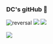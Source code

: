 ### DC's gitHub 📑


![reversal](https://capsule-render.vercel.app/api?type=rect&text=Python%203.11.2&fontAlign=30&fontSize=30&desc=HTML%20CSS&descAlign=60&descAlignY=50&theme=radical)
<img src="https://capsule-render.vercel.app/api?type=waving&color=auto&height=200&section=header&text=DevChild's&fontSize=90" />
<img src="https://github-readme-stats.vercel.app/api/top-langs/?username=YoonSangHun&layout=compact"><br><br>
<img src="https://github-readme-stats.vercel.app/api?username=YoonSangHun&show_icons=true">

